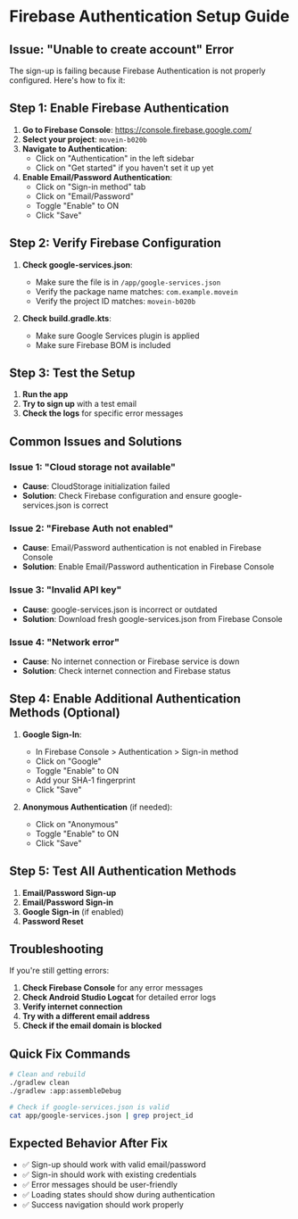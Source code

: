 # Firebase Authentication Setup Guide

## Issue: "Unable to create account" Error

The sign-up is failing because Firebase Authentication is not properly configured. Here's how to fix it:

## Step 1: Enable Firebase Authentication

1. **Go to Firebase Console**: https://console.firebase.google.com/
2. **Select your project**: `movein-b020b`
3. **Navigate to Authentication**:
   - Click on "Authentication" in the left sidebar
   - Click on "Get started" if you haven't set it up yet
4. **Enable Email/Password Authentication**:
   - Click on "Sign-in method" tab
   - Click on "Email/Password"
   - Toggle "Enable" to ON
   - Click "Save"

## Step 2: Verify Firebase Configuration

1. **Check google-services.json**:
   - Make sure the file is in `/app/google-services.json`
   - Verify the package name matches: `com.example.movein`
   - Verify the project ID matches: `movein-b020b`

2. **Check build.gradle.kts**:
   - Make sure Google Services plugin is applied
   - Make sure Firebase BOM is included

## Step 3: Test the Setup

1. **Run the app**
2. **Try to sign up** with a test email
3. **Check the logs** for specific error messages

## Common Issues and Solutions

### Issue 1: "Cloud storage not available"
- **Cause**: CloudStorage initialization failed
- **Solution**: Check Firebase configuration and ensure google-services.json is correct

### Issue 2: "Firebase Auth not enabled"
- **Cause**: Email/Password authentication is not enabled in Firebase Console
- **Solution**: Enable Email/Password authentication in Firebase Console

### Issue 3: "Invalid API key"
- **Cause**: google-services.json is incorrect or outdated
- **Solution**: Download fresh google-services.json from Firebase Console

### Issue 4: "Network error"
- **Cause**: No internet connection or Firebase service is down
- **Solution**: Check internet connection and Firebase status

## Step 4: Enable Additional Authentication Methods (Optional)

1. **Google Sign-In**:
   - In Firebase Console > Authentication > Sign-in method
   - Click on "Google"
   - Toggle "Enable" to ON
   - Add your SHA-1 fingerprint
   - Click "Save"

2. **Anonymous Authentication** (if needed):
   - Click on "Anonymous"
   - Toggle "Enable" to ON
   - Click "Save"

## Step 5: Test All Authentication Methods

1. **Email/Password Sign-up**
2. **Email/Password Sign-in**
3. **Google Sign-in** (if enabled)
4. **Password Reset**

## Troubleshooting

If you're still getting errors:

1. **Check Firebase Console** for any error messages
2. **Check Android Studio Logcat** for detailed error logs
3. **Verify internet connection**
4. **Try with a different email address**
5. **Check if the email domain is blocked**

## Quick Fix Commands

```bash
# Clean and rebuild
./gradlew clean
./gradlew :app:assembleDebug

# Check if google-services.json is valid
cat app/google-services.json | grep project_id
```

## Expected Behavior After Fix

- ✅ Sign-up should work with valid email/password
- ✅ Sign-in should work with existing credentials
- ✅ Error messages should be user-friendly
- ✅ Loading states should show during authentication
- ✅ Success navigation should work properly

